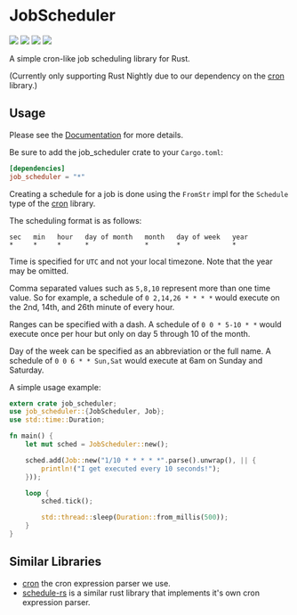 # JobScheduler
[![](https://docs.rs/job_scheduler/badge.svg)](https://docs.rs/job_scheduler) [![](https://img.shields.io/crates/v/job_scheduler.svg)](https://crates.io/crates/job_scheduler) [![](https://img.shields.io/crates/l/job_scheduler.svg)](https://raw.githubusercontent.com/lholden/job_scheduler/master/LICENSE) [![](https://travis-ci.org/lholden/job_scheduler.svg?branch=master)](https://travis-ci.org/lholden/job_scheduler)

A simple cron-like job scheduling library for Rust. 

(Currently only supporting Rust Nightly due to our dependency on the [cron](https://github.com/zslayton/cron) library.)

## Usage

Please see the [Documentation](https://docs.rs/job_scheduler/) for more details.

Be sure to add the job_scheduler crate to your `Cargo.toml`:

```toml
[dependencies]
job_scheduler = "*"
```

Creating a schedule for a job is done using the `FromStr` impl for the
`Schedule` type of the [cron](https://github.com/zslayton/cron) library.

The scheduling format is as follows:

```text
sec   min   hour   day of month   month   day of week   year
*     *     *      *              *       *             *
```

Time is specified for `UTC` and not your local timezone. Note that the year may
be omitted.

Comma separated values such as `5,8,10` represent more than one time value. So 
for example, a schedule of `0 2,14,26 * * * *` would execute on the 2nd, 14th, 
and 26th minute of every hour.

Ranges can be specified with a dash. A schedule of `0 0 * 5-10 * *` would 
execute once per hour but only on day 5 through 10 of the month.

Day of the week can be specified as an abbreviation or the full name. A 
schedule of `0 0 6 * * Sun,Sat` would execute at 6am on Sunday and Saturday.

A simple usage example:

```rust
extern crate job_scheduler;
use job_scheduler::{JobScheduler, Job};
use std::time::Duration;

fn main() {
    let mut sched = JobScheduler::new();

    sched.add(Job::new("1/10 * * * * *".parse().unwrap(), || {
        println!("I get executed every 10 seconds!");
    }));

    loop {
        sched.tick();

        std::thread::sleep(Duration::from_millis(500));
    }
}
```

## Similar Libraries

* [cron](https://github.com/zslayton/cron) the cron expression parser we use.
* [schedule-rs](https://github.com/mehcode/schedule-rs) is a similar rust library that implements it's own cron expression parser.
